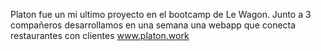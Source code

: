 Platon fue un mi ultimo proyecto en el bootcamp de Le Wagon.
Junto a 3 compañeros desarrollamos en una semana una webapp que conecta restaurantes con clientes
www.platon.work
